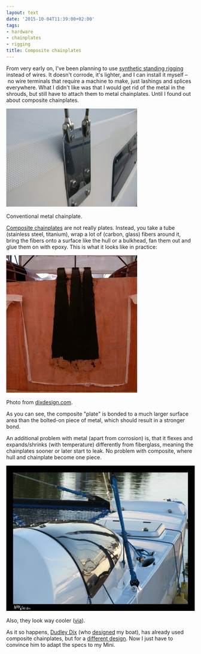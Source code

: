```yaml
---
layout: text
date: '2015-10-04T11:39:00+02:00'
tags:
- hardware
- chainplates
- rigging
title: Composite chainplates
---
```


From very early on, I've been planning to use [synthetic standing rigging](/2014/08/06/dynex-dux-fiber-rigging-after-6-000-sea-miles.html) instead of wires. It doesn't corrode, it's lighter, and I can install it myself – no wire terminals that require a machine to make, just lashings and splices everywhere. What I didn't like was that I would get rid of the metal in the shrouds, but still have to attach them to metal chainplates. Until I found out about composite chainplates.

<img src="/photos/chainplate.jpg" width="350" alt="metal chainplate">

Conventional metal chainplate.

[Composite chainplates](https://www.morganscloud.com/2013/01/27/a-better-chain-plate/) are not really plates. Instead, you take a tube (stainless steel, titanium), wrap a lot of (carbon, glass) fibers around it, bring the fibers onto a surface like the hull or a bulkhead, fan them out and glue them on with epoxy. This is what it looks like in practice:

![Composite chainplate](/photos/composite-chainplate.jpg)

Photo from [dixdesign.com](http://www.dixdesign.com/dh550%20build3.htm).

As you can see, the composite "plate" is bonded to a much larger surface area than the bolted-on piece of metal, which should result in a stronger bond.

An additional problem with metal (apart from corrosion) is, that it flexes and expands/shrinks (with temperature) differently from fiberglass, meaning the chainplates sooner or later start to leak. No problem with composite, where hull and chainplate become one piece.

<img src="/photos/synthetic-shrouds.jpg" width="550" alt="Synthetic chainplates and shrouds">

Also, they look way cooler ([via](http://stiletto.wildjibe.com/portfolio/Port_2012/photo_23.jpg)).

As it so happens, [Dudley Dix](http://www.dixdesign.com/) (who [designed](http://www.dixdesign.com/didiminiMk3.htm) my boat), has already used composite chainplates, but for a [different design](http://www.dixdesign.com/55cat.htm). Now I just have to convince him to adapt the specs to my Mini.
